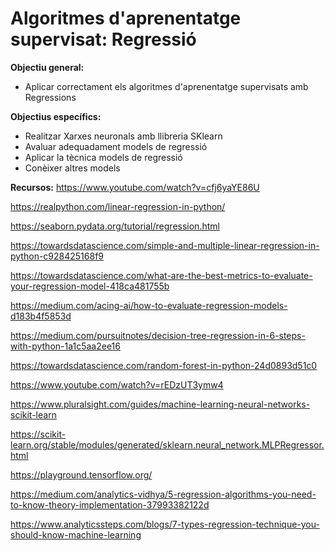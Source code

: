 # Algoritmes d'aprenentatge supervisat: Regressió

**Objectiu general:**
- Aplicar correctament els algoritmes d'aprenentatge supervisats amb Regressions 

**Objectius específics:**
- Realitzar Xarxes neuronals amb llibreria SKlearn  
- Avaluar adequadament models de regressió  
- Aplicar la tècnica models de regressió  
- Conèixer altres models 

**Recursos:**
https://www.youtube.com/watch?v=cfj6yaYE86U

https://realpython.com/linear-regression-in-python/

https://seaborn.pydata.org/tutorial/regression.html

https://towardsdatascience.com/simple-and-multiple-linear-regression-in-python-c928425168f9

https://towardsdatascience.com/what-are-the-best-metrics-to-evaluate-your-regression-model-418ca481755b

https://medium.com/acing-ai/how-to-evaluate-regression-models-d183b4f5853d

https://medium.com/pursuitnotes/decision-tree-regression-in-6-steps-with-python-1a1c5aa2ee16

https://towardsdatascience.com/random-forest-in-python-24d0893d51c0

https://www.youtube.com/watch?v=rEDzUT3ymw4

https://www.pluralsight.com/guides/machine-learning-neural-networks-scikit-learn

https://scikit-learn.org/stable/modules/generated/sklearn.neural_network.MLPRegressor.html

https://playground.tensorflow.org/

https://medium.com/analytics-vidhya/5-regression-algorithms-you-need-to-know-theory-implementation-37993382122d

https://www.analyticssteps.com/blogs/7-types-regression-technique-you-should-know-machine-learning
